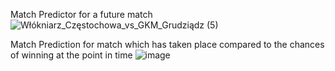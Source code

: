 Match Predictor for a future match
![Włókniarz_Częstochowa_vs_GKM_Grudziądz (5)](https://github.com/user-attachments/assets/49907dcf-47d7-4aea-994f-df789d2c4c22)

Match Prediction for match which has taken place compared to the chances of winning at the point in time
![image](https://github.com/user-attachments/assets/69b909f5-76bc-487f-8414-680e916df86b)

